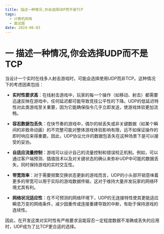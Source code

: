 ```yaml
---
title: 描述一种情况,你会选择UDP而不是TCP
tags:
  - 计算机网络
  - 面试题
date: 2024-06-03
---
```

# 一 描述一种情况,你会选择UDP而不是TCP

当设计一个实时在线多人射击游戏时，可能会选择使用UDP而非TCP。这种情况下的考虑因素包括：

- **实时性要求高**：在线射击游戏中，玩家的每一个操作（如移动、射击）都需要迅速反映在游戏中，任何延迟都可能导致竞技公平性的下降。UDP的低延迟特性对此类游戏至关重要，因为它能确保指令几乎立即发送，使游戏体验更加流畅。
    
- **容忍数据包丢失**：在快节奏的游戏中，偶尔的帧丢失或非关键数据（如某个瞬间的非致命动画）的不完整可能对整体游戏体验影响有限，远不如保证操作的即时响应来得重要。因此，UDP协议允许的数据包丢失在这种场景下是可以接受的妥协。
    
- **自适应流量控制**：游戏可以设计自己的流量控制和错误校正机制。例如，可以通过客户端预测、插值技术以及对关键状态的确认来弥补UDP中可能的数据丢失，同时保持游戏的实时交互性。
    
- **带宽效率**：对于需要频繁交换状态更新的游戏而言，UDP的小头部开销意味着更多的带宽可以用于实际的游戏数据传输，这对于维持大量并发玩家的网络环境尤其有利。
    
- **网络状况适应性**：在不可预测的网络环境下，UDP的无连接特性使其更能适应瞬息万变的网络条件，减少因重传或连接重建导致的中断，有助于保持游戏的连续性。
    

因此，在开发这类对实时性有严格要求且能容忍一定程度数据不准确或丢失的应用时，UDP成为了比TCP更合适的选择。

